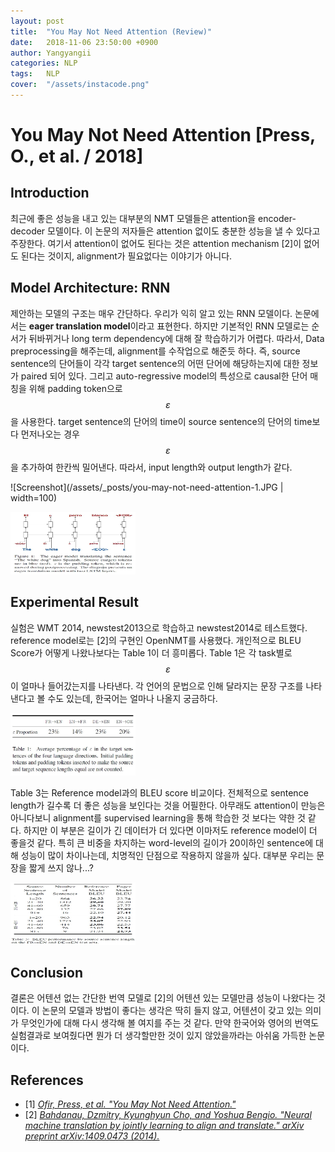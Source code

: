 ```yaml
---
layout: post
title:  "You May Not Need Attention (Review)"
date:   2018-11-06 23:50:00 +0900
author: Yangyangii
categories: NLP
tags:	NLP
cover:  "/assets/instacode.png"
---
```


# You May Not Need Attention [Press, O., et al. / 2018]

## Introduction

최근에 좋은 성능을 내고 있는 대부분의 NMT 모델들은 attention을 encoder-decoder 모델이다. 이 논문의 저자들은 attention 없이도 충분한 성능을 낼 수 있다고 주장한다. 여기서 attention이 없어도 된다는 것은 attention mechanism [2]이 없어도 된다는 것이지, alignment가 필요없다는 이야기가 아니다.

## Model Architecture: RNN

제안하는 모델의 구조는 매우 간단하다. 우리가 익히 알고 있는 RNN 모델이다. 논문에서는 <b>eager translation model</b>이라고 표현한다. 하지만 기본적인 RNN 모델로는 순서가 뒤바뀌거나 long term dependency에 대해 잘 학습하기가 어렵다. 따라서, Data preprocessing을 해주는데, alignment를 수작업으로 해준듯 하다. 즉, source sentence의 단어들이 각각 target sentence의 어떤 단어에 해당하는지에 대한 정보가 paired 되어 있다. 그리고 auto-regressive model의 특성으로 causal한 단어 매칭을 위해 padding token으로 $$ \varepsilon $$을 사용한다. target sentence의 단어의 time이 source sentence의 단어의 time보다 먼저나오는 경우 $$ \varepsilon $$을 추가하여 한칸씩 밀어낸다. 따라서, input length와 output length가 같다.

![Screenshot](/assets/_posts/you-may-not-need-attention-1.JPG | width=100)

<img src="/assets/_posts/you-may-not-need-attention-1.JPG" width="200" height="100">

## Experimental Result

실험은 WMT 2014, newstest2013으로 학습하고 newstest2014로 테스트했다. reference model로는 [2]의 구현인 OpenNMT를 사용했다. 개인적으로 BLEU Score가 어떻게 나왔나보다는 Table 1이 더 흥미롭다. Table 1은 각 task별로 $$ \varepsilon $$이 얼마나 들어갔는지를 나타낸다. 각 언어의 문법으로 인해 달라지는 문장 구조를 나타낸다고 볼 수도 있는데, 한국어는 얼마나 나올지 궁금하다.

<img src="/assets/_posts/you-may-not-need-attention-2.JPG" width="200" height="100">

Table 3는 Reference model과의 BLEU score 비교이다. 전체적으로 sentence length가 길수록 더 좋은 성능을 보인다는 것을 어필한다. 아무래도 attention이 만능은 아니다보니 alignment를 supervised learning을 통해 학습한 것 보다는 약한 것 같다. 하지만 이 부분은 길이가 긴 데이터가 더 있다면 이마저도 reference model이 더 좋을것 같다. 특히 큰 비중을 차지하는 word-level의 길이가 20이하인 sentence에 대해 성능이 많이 차이나는데, 치명적인 단점으로 작용하지 않을까 싶다. 대부분 우리는 문장을 짧게 쓰지 않나...?

<img src="/assets/_posts/you-may-not-need-attention-3.JPG" width="200" height="100">

## Conclusion

결론은 어텐션 없는 간단한 번역 모델로 [2]의 어텐션 있는 모델만큼 성능이 나왔다는 것이다. 이 논문의 모델과 방법이 좋다는 생각은 딱히 들지 않고, 어텐션이 갖고 있는 의미가 무엇인가에 대해 다시 생각해 볼 여지를 주는 것 같다. 만약 한국어와 영어의 번역도 실험결과로 보여줬다면 뭔가 더 생각할만한 것이 있지 않았을까라는 아쉬움 가득한 논문이다.


## References
+	[1] <em>[Ofir, Press, et al. "You May Not Need Attention."](https://arxiv.org/abs/1810.13409)</em>
+	[2] <em>[Bahdanau, Dzmitry, Kyunghyun Cho, and Yoshua Bengio. "Neural machine translation by jointly learning to align and translate." arXiv preprint arXiv:1409.0473 (2014).](https://arxiv.org/abs/1409.0473)</em>
